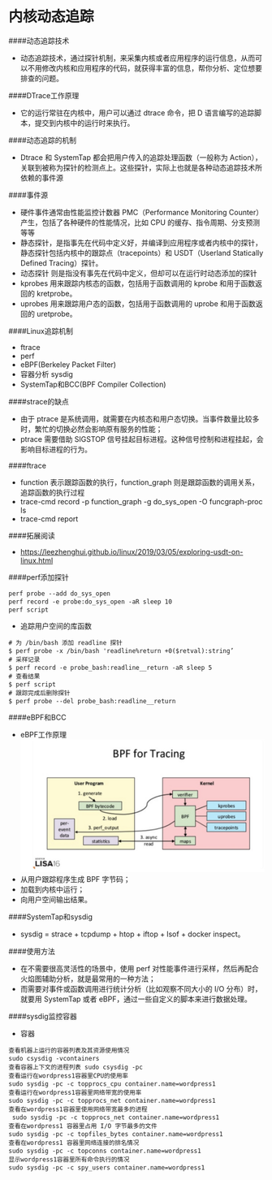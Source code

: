 # 内核动态追踪
####动态追踪技术
* 动态追踪技术，通过探针机制，来采集内核或者应用程序的运行信息，从而可以不用修改内核和应用程序的代码，就获得丰富的信息，帮你分析、定位想要排查的问题。

####DTrace工作原理
* 它的运行常驻在内核中，用户可以通过 dtrace 命令，把 D 语言编写的追踪脚本，提交到内核中的运行时来执行。

####动态追踪的机制
* Dtrace 和 SystemTap 都会把用户传入的追踪处理函数（一般称为 Action），关联到被称为探针的检测点上。这些探针，实际上也就是各种动态追踪技术所依赖的事件源

####事件源
* 硬件事件通常由性能监控计数器 PMC（Performance Monitoring Counter）产生，包括了各种硬件的性能情况，比如 CPU 的缓存、指令周期、分支预测等等
* 静态探针，是指事先在代码中定义好，并编译到应用程序或者内核中的探针，静态探针包括内核中的跟踪点（tracepoints）和 USDT（Userland Statically Defined Tracing）探针。
* 动态探针 则是指没有事先在代码中定义，但却可以在运行时动态添加的探针 
 * kprobes 用来跟踪内核态的函数，包括用于函数调用的 kprobe 和用于函数返回的 kretprobe。
 * uprobes 用来跟踪用户态的函数，包括用于函数调用的 uprobe 和用于函数返回的 uretprobe。
 
####Linux追踪机制
 * ftrace
 * perf
 * eBPF(Berkeley Packet Filter)
 * 容器分析 sysdig
 * SystemTap和BCC(BPF Compiler Collection)
 
####strace的缺点
* 由于 ptrace 是系统调用，就需要在内核态和用户态切换。当事件数量比较多时，繁忙的切换必然会影响原有服务的性能；
* ptrace 需要借助 SIGSTOP 信号挂起目标进程。这种信号控制和进程挂起，会影响目标进程的行为。

####ftrace
 * function 表示跟踪函数的执行，function_graph 则是跟踪函数的调用关系，追踪函数的执行过程
 *  trace-cmd record -p function_graph -g do_sys_open -O funcgraph-proc ls
 *  trace-cmd report
 
####拓展阅读
* https://leezhenghui.github.io/linux/2019/03/05/exploring-usdt-on-linux.html
 
####perf添加探针

```
perf probe --add do_sys_open
perf record -e probe:do_sys_open -aR sleep 10
perf script
```
* 追踪用户空间的库函数

```
# 为 /bin/bash 添加 readline 探针
$ perf probe -x /bin/bash 'readline%return +0($retval):string’
# 采样记录
$ perf record -e probe_bash:readline__return -aR sleep 5
# 查看结果
$ perf script
# 跟踪完成后删除探针
$ perf probe --del probe_bash:readline__return
```

####eBPF和BCC
* eBPF工作原理
![](media/15533912218590/15533978673142.jpg)
* 从用户跟踪程序生成 BPF 字节码；
* 加载到内核中运行；
* 向用户空间输出结果。

####SystemTap和sysdig
*  sysdig = strace + tcpdump + htop + iftop + lsof + docker inspect。

####使用方法
* 在不需要很高灵活性的场景中，使用 perf 对性能事件进行采样，然后再配合火焰图辅助分析，就是最常用的一种方法；
* 而需要对事件或函数调用进行统计分析（比如观察不同大小的 I/O 分布）时，就要用 SystemTap 或者 eBPF，通过一些自定义的脚本来进行数据处理。

####sysdig监控容器
* 容器

```
查看机器上运行的容器列表及其资源使用情况
sudo csysdig -vcontainers 
查看容器上下文的进程列表 sudo csysdig -pc 
查看运行在wordpress1容器里CPU的使用率
sudo sysdig -pc -c topprocs_cpu container.name=wordpress1
查看运行在wordpress1容器里网络带宽的使用率
sudo sysdig -pc -c topprocs_net container.name=wordpress1
查看在wordpress1容器里使用网络带宽最多的进程
 sudo sysdig -pc -c topprocs_net container.name=wordpress1
查看在wordpress1 容器里占用 I/O 字节最多的文件
sudo sysdig -pc -c topfiles_bytes container.name=wordpress1
查看在wordpress1 容器里网络连接的排名情况
sudo sysdig -pc -c topconns container.name=wordpress1
显示wordpress1容器里所有命令执行的情况
sudo sysdig -pc -c spy_users container.name=wordpress1
```